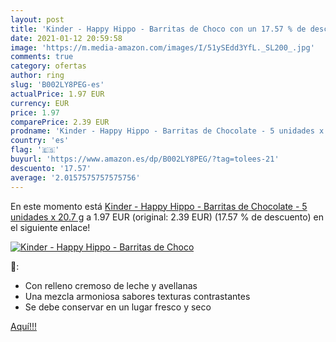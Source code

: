 ```yaml
---
layout: post
title: 'Kinder - Happy Hippo - Barritas de Choco con un 17.57 % de descuento'
date: 2021-01-12 20:59:58
image: 'https://m.media-amazon.com/images/I/51ySEdd3YfL._SL200_.jpg'
comments: true
category: ofertas
author: ring
slug: 'B002LY8PEG-es'
actualPrice: 1.97 EUR
currency: EUR
price: 1.97
comparePrice: 2.39 EUR
prodname: 'Kinder - Happy Hippo - Barritas de Chocolate - 5 unidades x 20.7 g'
country: 'es'
flag: '🇪🇸'
buyurl: 'https://www.amazon.es/dp/B002LY8PEG/?tag=tolees-21'
descuento: '17.57'
average: '2.0157575757575756'
---
```


En este momento está [Kinder - Happy Hippo - Barritas de Chocolate - 5 unidades x 20.7 g](https://www.amazon.es/dp/B002LY8PEG/?tag=tolees-21) a 1.97 EUR (original: 2.39 EUR) (17.57 %  de descuento) en el siguiente enlace!

[![Kinder - Happy Hippo - Barritas de Choco](https://m.media-amazon.com/images/I/51ySEdd3YfL._SL200_.jpg)](https://www.amazon.es/dp/B002LY8PEG/?tag=tolees-21)

🔎:

- Con relleno cremoso de leche y avellanas
- Una mezcla armoniosa sabores texturas contrastantes
- Se debe conservar en un lugar fresco y seco

[Aquí!!!](https://www.amazon.es/dp/B002LY8PEG/?tag=tolees-21)
